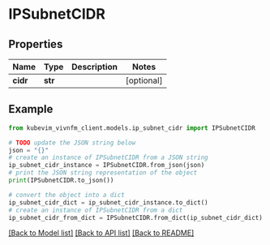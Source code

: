 # IPSubnetCIDR


## Properties

Name | Type | Description | Notes
------------ | ------------- | ------------- | -------------
**cidr** | **str** |  | [optional] 

## Example

```python
from kubevim_vivnfm_client.models.ip_subnet_cidr import IPSubnetCIDR

# TODO update the JSON string below
json = "{}"
# create an instance of IPSubnetCIDR from a JSON string
ip_subnet_cidr_instance = IPSubnetCIDR.from_json(json)
# print the JSON string representation of the object
print(IPSubnetCIDR.to_json())

# convert the object into a dict
ip_subnet_cidr_dict = ip_subnet_cidr_instance.to_dict()
# create an instance of IPSubnetCIDR from a dict
ip_subnet_cidr_from_dict = IPSubnetCIDR.from_dict(ip_subnet_cidr_dict)
```
[[Back to Model list]](../README.md#documentation-for-models) [[Back to API list]](../README.md#documentation-for-api-endpoints) [[Back to README]](../README.md)


